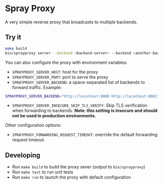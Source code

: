 # Spray Proxy

A very simple reverse proxy that broadcasts to multiple backends.

## Try it

```sh
make build
bin/sprayproxy server --backend <backend-server> --backend <another-backend-server>
```

You can also configure the proxy with environment variables:

* `SPRAYPROXY_SERVER_HOST`: host for the proxy
* `SPRAYPROXY_SERVER_PORT`: port to serve the proxy
* `SPRAYPROXY_SERVER_BACKEND`: a space-separated list of backends to forward traffic. Example:

```sh
SPRAYPROXY_SERVER_BACKEND="http://localhost:8080 http://localhost:8081"
```

* `SPRAYPROXY_SERVER_INSECURE_SKIP_TLS_VERIFY`: Skip TLS verification when forwarding to backends.
  **Note: this setting is insecure and should not be used in production environments.**

Other configuration options:

* `SPRAYPROXY_FORWARDING_REQUEST_TIMEOUT`: override the default forwarding request timeout.

## Developing

* Run `make build` to build the proxy sever (output to `bin/sprayproxy`)
* Run `make test` to run unit tests
* Run `make run` to launch the proxy with default configuration
